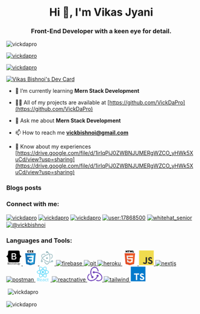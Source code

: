 <h1 align="center">Hi 👋, I'm Vikas Jyani</h1>
<h3 align="center">Front-End Developer with a keen eye for detail.</h3>

<p align="left"> <img src="https://komarev.com/ghpvc/?username=vickdapro&label=Profile%20views&color=0e75b6&style=flat" alt="vickdapro" /> </p>

<p align="left"> <a href="https://github.com/ryo-ma/github-profile-trophy"><img src="https://github-profile-trophy.vercel.app/?username=vickdapro" alt="vickdapro" /></a> </p>

<p align="left"> <a href="https://twitter.com/vickdapro" target="blank"><img src="https://img.shields.io/twitter/follow/vickdapro?logo=twitter&style=for-the-badge" alt="vickdapro" /></a> </p>

<a href="https://app.daily.dev/VickPro"><img src="https://api.daily.dev/devcards/fc8c8761ab864ee48ef5be67c9ecd624.png?r=iz5" width="400" alt="Vikas Bishnoi's Dev Card"/></a>

- 🌱 I’m currently learning **Mern Stack Development**

- 👨‍💻 All of my projects are available at [https://github.com/VickDaPro](https://github.com/VickDaPro)

- 💬 Ask me about **Mern Stack Development**

- 📫 How to reach me **vickbishnoi@gmail.com**

- 📄 Know about my experiences [https://drive.google.com/file/d/1irIqPjJ0ZWBNJUMERgWZCO_yHWk5XuCd/view?usp=sharing](https://drive.google.com/file/d/1irIqPjJ0ZWBNJUMERgWZCO_yHWk5XuCd/view?usp=sharing)

### Blogs posts
<!-- BLOG-POST-LIST:START -->
<!-- BLOG-POST-LIST:END -->

<h3 align="left">Connect with me:</h3>
<p align="left">
<a href="https://dev.to/vickdapro" target="blank"><img align="center" src="https://raw.githubusercontent.com/rahuldkjain/github-profile-readme-generator/master/src/images/icons/Social/devto.svg" alt="vickdapro" height="30" width="40" /></a>
<a href="https://twitter.com/vickdapro" target="blank"><img align="center" src="https://raw.githubusercontent.com/rahuldkjain/github-profile-readme-generator/master/src/images/icons/Social/twitter.svg" alt="vickdapro" height="30" width="40" /></a>
<a href="https://linkedin.com/in/vickdapro" target="blank"><img align="center" src="https://raw.githubusercontent.com/rahuldkjain/github-profile-readme-generator/master/src/images/icons/Social/linked-in-alt.svg" alt="vickdapro" height="30" width="40" /></a>
<a href="https://stackoverflow.com/users/user:17868500" target="blank"><img align="center" src="https://raw.githubusercontent.com/rahuldkjain/github-profile-readme-generator/master/src/images/icons/Social/stack-overflow.svg" alt="user:17868500" height="30" width="40" /></a>
<a href="https://instagram.com/whitehat_senior" target="blank"><img align="center" src="https://raw.githubusercontent.com/rahuldkjain/github-profile-readme-generator/master/src/images/icons/Social/instagram.svg" alt="whitehat_senior" height="30" width="40" /></a>
<a href="https://medium.com/@vickbishnoi" target="blank"><img align="center" src="https://raw.githubusercontent.com/rahuldkjain/github-profile-readme-generator/master/src/images/icons/Social/medium.svg" alt="@vickbishnoi" height="30" width="40" /></a>
</p>

<h3 align="left">Languages and Tools:</h3>
<p align="left"> <a href="https://getbootstrap.com" target="_blank" rel="noreferrer"> <img src="https://raw.githubusercontent.com/devicons/devicon/master/icons/bootstrap/bootstrap-plain-wordmark.svg" alt="bootstrap" width="40" height="40"/> </a> <a href="https://www.w3schools.com/css/" target="_blank" rel="noreferrer"> <img src="https://raw.githubusercontent.com/devicons/devicon/master/icons/css3/css3-original-wordmark.svg" alt="css3" width="40" height="40"/> </a> <a href="https://www.electronjs.org" target="_blank" rel="noreferrer"> <img src="https://raw.githubusercontent.com/devicons/devicon/master/icons/electron/electron-original.svg" alt="electron" width="40" height="40"/> </a> <a href="https://firebase.google.com/" target="_blank" rel="noreferrer"> <img src="https://www.vectorlogo.zone/logos/firebase/firebase-icon.svg" alt="firebase" width="40" height="40"/> </a> <a href="https://git-scm.com/" target="_blank" rel="noreferrer"> <img src="https://www.vectorlogo.zone/logos/git-scm/git-scm-icon.svg" alt="git" width="40" height="40"/> </a> <a href="https://heroku.com" target="_blank" rel="noreferrer"> <img src="https://www.vectorlogo.zone/logos/heroku/heroku-icon.svg" alt="heroku" width="40" height="40"/> </a> <a href="https://www.w3.org/html/" target="_blank" rel="noreferrer"> <img src="https://raw.githubusercontent.com/devicons/devicon/master/icons/html5/html5-original-wordmark.svg" alt="html5" width="40" height="40"/> </a> <a href="https://developer.mozilla.org/en-US/docs/Web/JavaScript" target="_blank" rel="noreferrer"> <img src="https://raw.githubusercontent.com/devicons/devicon/master/icons/javascript/javascript-original.svg" alt="javascript" width="40" height="40"/> </a> <a href="https://nextjs.org/" target="_blank" rel="noreferrer"> <img src="https://cdn.worldvectorlogo.com/logos/nextjs-2.svg" alt="nextjs" width="40" height="40"/> </a> <a href="https://postman.com" target="_blank" rel="noreferrer"> <img src="https://www.vectorlogo.zone/logos/getpostman/getpostman-icon.svg" alt="postman" width="40" height="40"/> </a> <a href="https://reactjs.org/" target="_blank" rel="noreferrer"> <img src="https://raw.githubusercontent.com/devicons/devicon/master/icons/react/react-original-wordmark.svg" alt="react" width="40" height="40"/> </a> <a href="https://reactnative.dev/" target="_blank" rel="noreferrer"> <img src="https://reactnative.dev/img/header_logo.svg" alt="reactnative" width="40" height="40"/> </a> <a href="https://redux.js.org" target="_blank" rel="noreferrer"> <img src="https://raw.githubusercontent.com/devicons/devicon/master/icons/redux/redux-original.svg" alt="redux" width="40" height="40"/> </a> <a href="https://tailwindcss.com/" target="_blank" rel="noreferrer"> <img src="https://www.vectorlogo.zone/logos/tailwindcss/tailwindcss-icon.svg" alt="tailwind" width="40" height="40"/> </a> <a href="https://www.typescriptlang.org/" target="_blank" rel="noreferrer"> <img src="https://raw.githubusercontent.com/devicons/devicon/master/icons/typescript/typescript-original.svg" alt="typescript" width="40" height="40"/> </a> </p>

<p>&nbsp;<img align="center" src="https://github-readme-stats.vercel.app/api?username=vickdapro&show_icons=true&locale=en" alt="vickdapro" /></p>

<p><img align="center" src="https://github-readme-streak-stats.herokuapp.com/?user=vickdapro&" alt="vickdapro" /></p>

